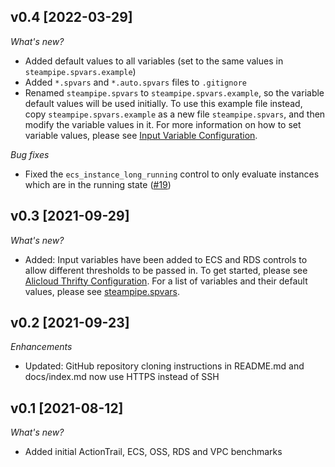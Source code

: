 ## v0.4 [2022-03-29]

_What's new?_

- Added default values to all variables (set to the same values in `steampipe.spvars.example`)
- Added `*.spvars` and `*.auto.spvars` files to `.gitignore`
- Renamed `steampipe.spvars` to `steampipe.spvars.example`, so the variable default values will be used initially. To use this example file instead, copy `steampipe.spvars.example` as a new file `steampipe.spvars`, and then modify the variable values in it. For more information on how to set variable values, please see [Input Variable Configuration](https://hub.steampipe.io/mods/turbot/alicloud_thrifty#configuration).

_Bug fixes_

- Fixed the `ecs_instance_long_running` control to only evaluate instances which are in the running state ([#19](https://github.com/turbot/steampipe-mod-alicloud-thrifty/pull/19))

## v0.3 [2021-09-29]

_What's new?_

- Added: Input variables have been added to ECS and RDS controls to allow different thresholds to be passed in. To get started, please see [Alicloud Thrifty Configuration](https://hub.steampipe.io/mods/turbot/alicloud_thrifty#configuration). For a list of variables and their default values, please see [steampipe.spvars](https://github.com/turbot/steampipe-mod-alicloud-thrifty/blob/main/steampipe.spvars).

## v0.2 [2021-09-23]

_Enhancements_

- Updated: GitHub repository cloning instructions in README.md and docs/index.md now use HTTPS instead of SSH

## v0.1 [2021-08-12]

_What's new?_

- Added initial ActionTrail, ECS, OSS, RDS and VPC benchmarks
